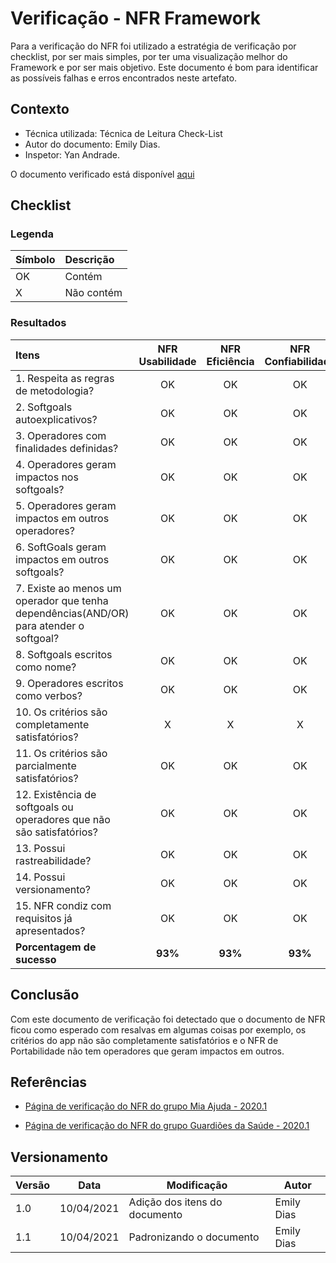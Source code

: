 # Verificação - NFR Framework

Para a verificação do NFR foi utilizado a estratégia de verificação por checklist, por ser mais simples, por ter uma visualização melhor do Framework e por ser mais objetivo. Este documento é bom para identificar as possíveis falhas e erros encontrados neste artefato.

## Contexto

- Técnica utilizada: Técnica de Leitura Check-List
- Autor do documento: Emily Dias.
- Inspetor: Yan Andrade.

O documento verificado está disponível [aqui](https://requisitos-de-software.github.io/2020.2-CarteiraDigitalTransito/modelagem/nfr_framework/)

## Checklist

### Legenda

|Símbolo|Descrição|
|:-|:-|
|OK|Contém|
|X|Não contém|

### Resultados

|Itens|NFR Usabilidade|NFR Eficiência|NFR Confiabilidade|NFR Portabilidade|
|:-|:-:|:-:|:-:|:-:|
|1. Respeita as regras de metodologia?|OK|OK|OK|OK|
|2. Softgoals autoexplicativos?|OK|OK|OK|OK|
|3. Operadores com finalidades definidas?|OK|OK|OK|OK|
|4. Operadores geram impactos nos softgoals?|OK|OK|OK|OK|
|5. Operadores geram impactos em outros operadores?|OK|OK|OK|X|
|6. SoftGoals geram impactos em outros softgoals?|OK|OK|OK|OK|
|7. Existe ao menos um operador que tenha dependências(AND/OR) para atender o softgoal?|OK|OK|OK|OK|
|8. Softgoals escritos como nome?|OK|OK|OK|OK|
|9. Operadores escritos como verbos?|OK|OK|OK|OK|
|10. Os critérios são completamente satisfatórios?|X|X|X|X|
|11. Os critérios são parcialmente satisfatórios?|OK|OK|OK|OK|
|12. Existência de softgoals ou operadores que não são satisfatórios?|OK|OK|OK|OK|
|13. Possui rastreabilidade?|OK|OK|OK|OK|
|14. Possui versionamento?|OK|OK|OK|OK|
|15. NFR condiz com requisitos já apresentados?|OK|OK|OK|OK|
|**Porcentagem de sucesso**|**93%**|**93%**|**93%**|**87%**|

## Conclusão

Com este documento de verificação foi detectado que o documento de NFR ficou como esperado com resalvas em algumas coisas por exemplo, os critérios do app não são completamente satisfatórios e o NFR de Portabilidade não tem operadores que geram impactos em outros.

## Referências

- [Página de verificação do NFR do grupo Mia Ajuda - 2020.1](https://requisitos-de-software.github.io/2020.1-Mia-Ajuda/#/pages/analysis/verification/verificationNFR)

- [Página de verificação do NFR do grupo Guardiões da Saúde - 2020.1](https://requisitos-de-software.github.io/2020.1-GuardioesdaSaude/verificacao-e-validacao/verificacao/NFR/)

## Versionamento
| Versão | Data | Modificação | Autor |
|--|--|--|--|
| 1.0 | 10/04/2021 | Adição dos itens do documento | Emily Dias |
| 1.1 | 10/04/2021 | Padronizando o documento | Emily Dias |